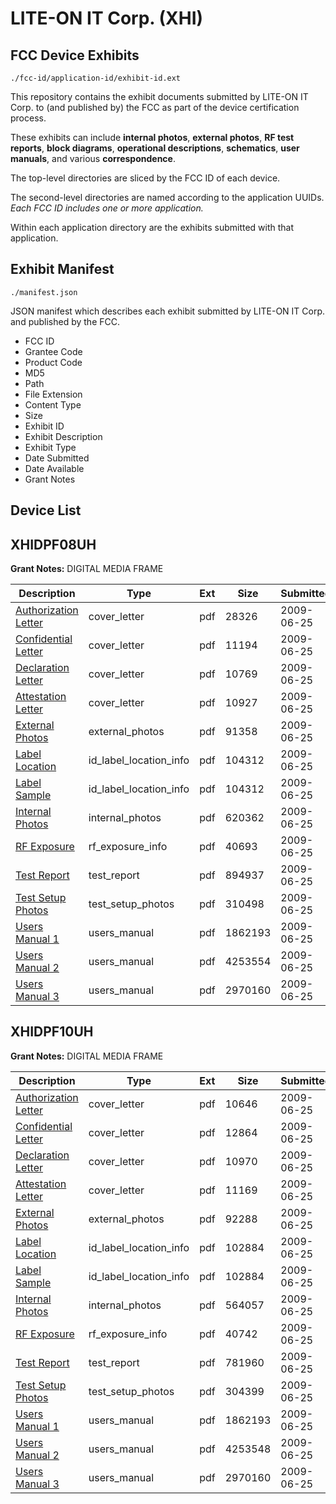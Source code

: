 # LITE-ON IT Corp. (XHI)
## FCC Device Exhibits

```
./fcc-id/application-id/exhibit-id.ext
```

This repository contains the exhibit documents submitted by LITE-ON IT Corp. to (and published by) the FCC as part of the device certification process.

These exhibits can include **internal photos**, **external photos**, **RF test reports**, **block diagrams**, **operational descriptions**, **schematics**, **user manuals**, and various **correspondence**.

The top-level directories are sliced by the FCC ID of each device.

The second-level directories are named according to the application UUIDs. *Each FCC ID includes one or more application.*

Within each application directory are the exhibits submitted with that application. 

## Exhibit Manifest

```
./manifest.json
```

JSON manifest which describes each exhibit submitted by LITE-ON IT Corp. and published by the FCC.

- FCC ID
- Grantee Code
- Product Code
- MD5
- Path
- File Extension
- Content Type
- Size
- Exhibit ID
- Exhibit Description
- Exhibit Type
- Date Submitted
- Date Available
- Grant Notes

## Device List
## XHIDPF08UH
**Grant Notes:** DIGITAL MEDIA FRAME

| Description | Type | Ext | Size | Submitted | Available |
| ----------- | ---- | --- | ---- | --------- | --------- |
| [Authorization Letter](XHIDPF08UH/864892273c930800c8008f21aef70484/1129599.pdf) | cover_letter | pdf | 28326 | 2009-06-25 | 2009-06-26 |
| [Confidential Letter](XHIDPF08UH/864892273c930800c8008f21aef70484/1129600.pdf) | cover_letter | pdf | 11194 | 2009-06-25 | 2009-06-26 |
| [Declaration Letter](XHIDPF08UH/864892273c930800c8008f21aef70484/1129601.pdf) | cover_letter | pdf | 10769 | 2009-06-25 | 2009-06-26 |
| [Attestation Letter](XHIDPF08UH/864892273c930800c8008f21aef70484/1129602.pdf) | cover_letter | pdf | 10927 | 2009-06-25 | 2009-06-26 |
| [External Photos](XHIDPF08UH/864892273c930800c8008f21aef70484/1129598.pdf) | external_photos | pdf | 91358 | 2009-06-25 | 2009-06-26 |
| [Label Location](XHIDPF08UH/864892273c930800c8008f21aef70484/1129604.pdf) | id_label_location_info | pdf | 104312 | 2009-06-25 | 2009-06-26 |
| [Label Sample](XHIDPF08UH/864892273c930800c8008f21aef70484/1129604.pdf) | id_label_location_info | pdf | 104312 | 2009-06-25 | 2009-06-26 |
| [Internal Photos](XHIDPF08UH/864892273c930800c8008f21aef70484/1129603.pdf) | internal_photos | pdf | 620362 | 2009-06-25 | 2009-06-26 |
| [RF Exposure](XHIDPF08UH/864892273c930800c8008f21aef70484/1129606.pdf) | rf_exposure_info | pdf | 40693 | 2009-06-25 | 2009-06-26 |
| [Test Report](XHIDPF08UH/864892273c930800c8008f21aef70484/1129607.pdf) | test_report | pdf | 894937 | 2009-06-25 | 2009-06-26 |
| [Test Setup Photos](XHIDPF08UH/864892273c930800c8008f21aef70484/1129621.pdf) | test_setup_photos | pdf | 310498 | 2009-06-25 | 2009-06-26 |
| [Users Manual 1](XHIDPF08UH/864892273c930800c8008f21aef70484/1129622.pdf) | users_manual | pdf | 1862193 | 2009-06-25 | 2009-06-26 |
| [Users Manual 2](XHIDPF08UH/864892273c930800c8008f21aef70484/1129623.pdf) | users_manual | pdf | 4253554 | 2009-06-25 | 2009-06-26 |
| [Users Manual 3](XHIDPF08UH/864892273c930800c8008f21aef70484/1129624.pdf) | users_manual | pdf | 2970160 | 2009-06-25 | 2009-06-26 |
## XHIDPF10UH
**Grant Notes:** DIGITAL MEDIA FRAME

| Description | Type | Ext | Size | Submitted | Available |
| ----------- | ---- | --- | ---- | --------- | --------- |
| [Authorization Letter](XHIDPF10UH/076cf5e6a666a34ce62579c5a2eb6825/1129612.pdf) | cover_letter | pdf | 10646 | 2009-06-25 | 2009-06-26 |
| [Confidential Letter](XHIDPF10UH/076cf5e6a666a34ce62579c5a2eb6825/1129613.pdf) | cover_letter | pdf | 12864 | 2009-06-25 | 2009-06-26 |
| [Declaration Letter](XHIDPF10UH/076cf5e6a666a34ce62579c5a2eb6825/1129614.pdf) | cover_letter | pdf | 10970 | 2009-06-25 | 2009-06-26 |
| [Attestation Letter](XHIDPF10UH/076cf5e6a666a34ce62579c5a2eb6825/1129615.pdf) | cover_letter | pdf | 11169 | 2009-06-25 | 2009-06-26 |
| [External Photos](XHIDPF10UH/076cf5e6a666a34ce62579c5a2eb6825/1129611.pdf) | external_photos | pdf | 92288 | 2009-06-25 | 2009-06-26 |
| [Label Location](XHIDPF10UH/076cf5e6a666a34ce62579c5a2eb6825/1129617.pdf) | id_label_location_info | pdf | 102884 | 2009-06-25 | 2009-06-26 |
| [Label Sample](XHIDPF10UH/076cf5e6a666a34ce62579c5a2eb6825/1129617.pdf) | id_label_location_info | pdf | 102884 | 2009-06-25 | 2009-06-26 |
| [Internal Photos](XHIDPF10UH/076cf5e6a666a34ce62579c5a2eb6825/1129616.pdf) | internal_photos | pdf | 564057 | 2009-06-25 | 2009-06-26 |
| [RF Exposure](XHIDPF10UH/076cf5e6a666a34ce62579c5a2eb6825/1129619.pdf) | rf_exposure_info | pdf | 40742 | 2009-06-25 | 2009-06-26 |
| [Test Report](XHIDPF10UH/076cf5e6a666a34ce62579c5a2eb6825/1129620.pdf) | test_report | pdf | 781960 | 2009-06-25 | 2009-06-26 |
| [Test Setup Photos](XHIDPF10UH/076cf5e6a666a34ce62579c5a2eb6825/1129638.pdf) | test_setup_photos | pdf | 304399 | 2009-06-25 | 2009-06-26 |
| [Users Manual 1](XHIDPF10UH/076cf5e6a666a34ce62579c5a2eb6825/1129639.pdf) | users_manual | pdf | 1862193 | 2009-06-25 | 2009-06-26 |
| [Users Manual 2](XHIDPF10UH/076cf5e6a666a34ce62579c5a2eb6825/1129640.pdf) | users_manual | pdf | 4253548 | 2009-06-25 | 2009-06-26 |
| [Users Manual 3](XHIDPF10UH/076cf5e6a666a34ce62579c5a2eb6825/1129641.pdf) | users_manual | pdf | 2970160 | 2009-06-25 | 2009-06-26 |
